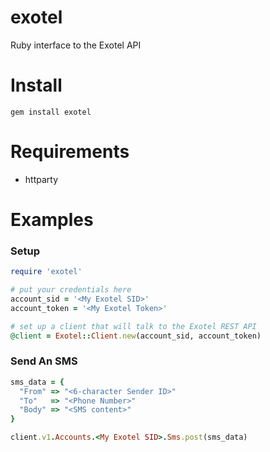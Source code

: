 exotel
======

Ruby interface to the Exotel API

Install
=======

```
gem install exotel
```

Requirements
============

* httparty

Examples
========

### Setup

```ruby
require 'exotel'

# put your credentials here
account_sid = '<My Exotel SID>'
account_token = '<My Exotel Token>'

# set up a client that will talk to the Exotel REST API
@client = Exotel::Client.new(account_sid, account_token)
```

### Send An SMS

```ruby
sms_data = {
  "From" => "<6-character Sender ID>"
  "To"   => "<Phone Number>"
  "Body" => "<SMS content>"
}

client.v1.Accounts.<My Exotel SID>.Sms.post(sms_data)

```
